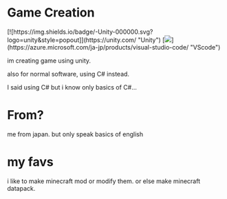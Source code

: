# Game Creation

<p>
    [![https://img.shields.io/badge/-Unity-000000.svg?logo=unity&style=popout]](https://unity.com/ "Unity")
    [<img src="https://img.shields.io/badge/Editor-VScode-darkblue.svg?logo=visualstudiocode&style=popout">](https://azure.microsoft.com/ja-jp/products/visual-studio-code/ "VScode")
</p>

im creating game using unity.

also for normal software, using C# instead.

I said using C# but i know only basics of C#...

# From?

me from japan. but only speak basics of english

# my favs

i like to make minecraft mod or modify them.
or else make minecraft datapack.